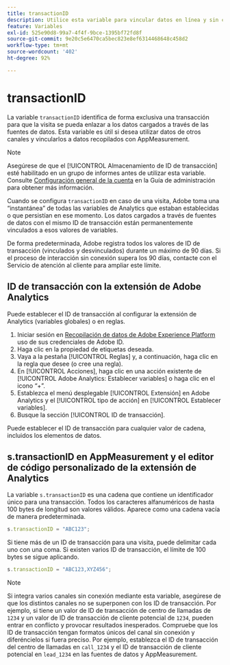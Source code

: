 ```yaml
---
title: transactionID
description: Utilice esta variable para vincular datos en línea y sin conexión.
feature: Variables
exl-id: 525e90d8-99a7-4f4f-9bce-1395bf72fd8f
source-git-commit: 9e20c5e6470ca5bec823e8ef6314468648c458d2
workflow-type: tm+mt
source-wordcount: '402'
ht-degree: 92%

---
```


# transactionID

La variable `transactionID` identifica de forma exclusiva una transacción para que la visita se pueda enlazar a los datos cargados a través de las fuentes de datos. Esta variable es útil si desea utilizar datos de otros canales y vincularlos a datos recopilados con AppMeasurement.

>[!NOTE]
>
>Asegúrese de que el [!UICONTROL Almacenamiento de ID de transacción] esté habilitado en un grupo de informes antes de utilizar esta variable. Consulte [Configuración general de la cuenta](/help/admin/admin/general-acct-settings-admin.md) en la Guía de administración para obtener más información.

Cuando se configura `transactionID` en caso de una visita, Adobe toma una “instantánea” de todas las variables de Analytics que estaban establecidas o que persistían en ese momento. Los datos cargados a través de fuentes de datos con el mismo ID de transacción están permanentemente vinculados a esos valores de variables.

De forma predeterminada, Adobe registra todos los valores de ID de transacción (vinculados y desvinculados) durante un máximo de 90 días. Si el proceso de interacción sin conexión supera los 90 días, contacte con el Servicio de atención al cliente para ampliar este límite.

## ID de transacción con la extensión de Adobe Analytics

Puede establecer el ID de transacción al configurar la extensión de Analytics (variables globales) o en reglas.

1. Iniciar sesión en [Recopilación de datos de Adobe Experience Platform](https://experience.adobe.com/data-collection) uso de sus credenciales de Adobe ID.
2. Haga clic en la propiedad de etiquetas deseada.
3. Vaya a la pestaña [!UICONTROL Reglas] y, a continuación, haga clic en la regla que desee (o cree una regla).
4. En [!UICONTROL Acciones], haga clic en una acción existente de [!UICONTROL Adobe Analytics: Establecer variables] o haga clic en el icono “+”.
5. Establezca el menú desplegable [!UICONTROL Extensión] en Adobe Analytics y el [!UICONTROL tipo de acción] en [!UICONTROL Establecer variables].
6. Busque la sección [!UICONTROL ID de transacción].

Puede establecer el ID de transacción para cualquier valor de cadena, incluidos los elementos de datos.

## s.transactionID en AppMeasurement y el editor de código personalizado de la extensión de Analytics

La variable `s.transactionID` es una cadena que contiene un identificador único para una transacción. Todos los caracteres alfanuméricos de hasta 100 bytes de longitud son valores válidos. Aparece como una cadena vacía de manera predeterminada.

```js
s.transactionID = "ABC123";
```

Si tiene más de un ID de transacción para una visita, puede delimitar cada uno con una coma. Si existen varios ID de transacción, el límite de 100 bytes se sigue aplicando.

```js
s.transactionID = "ABC123,XYZ456";
```

>[!NOTE]
>
>Si integra varios canales sin conexión mediante esta variable, asegúrese de que los distintos canales no se superponen con los ID de transacción. Por ejemplo, si tiene un valor de ID de transacción de centro de llamadas de `1234` y un valor de ID de transacción de cliente potencial de `1234`, pueden entrar en conflicto y provocar resultados inesperados. Compruebe que los ID de transacción tengan formatos únicos del canal sin conexión y diferéncielos si fuera preciso. Por ejemplo, establezca el ID de transacción del centro de llamadas en `call_1234` y el ID de transacción de cliente potencial en `lead_1234` en las fuentes de datos y AppMeasurement.
